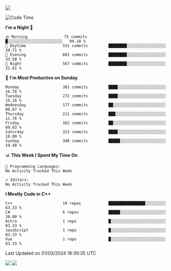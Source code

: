 ![](https://komarev.com/ghpvc/?username=lilpidgey&color=red)
<!--START_SECTION:waka-->
![Code Time](http://img.shields.io/badge/Code%20Time-1%2C491%20hrs%2018%20mins-blue)

**I'm a Night 🦉** 

```text
🌞 Morning                75 commits          █░░░░░░░░░░░░░░░░░░░░░░░░   04.18 % 
🌆 Daytime                551 commits         ████████░░░░░░░░░░░░░░░░░   30.71 % 
🌃 Evening                601 commits         ████████░░░░░░░░░░░░░░░░░   33.50 % 
🌙 Night                  567 commits         ████████░░░░░░░░░░░░░░░░░   31.61 % 
```
📅 **I'm Most Productive on Sunday** 

```text
Monday                   301 commits         ████░░░░░░░░░░░░░░░░░░░░░   16.78 % 
Tuesday                  272 commits         ████░░░░░░░░░░░░░░░░░░░░░   15.16 % 
Wednesday                177 commits         ██░░░░░░░░░░░░░░░░░░░░░░░   09.87 % 
Thursday                 211 commits         ███░░░░░░░░░░░░░░░░░░░░░░   11.76 % 
Friday                   162 commits         ██░░░░░░░░░░░░░░░░░░░░░░░   09.03 % 
Saturday                 323 commits         ████░░░░░░░░░░░░░░░░░░░░░   18.00 % 
Sunday                   348 commits         █████░░░░░░░░░░░░░░░░░░░░   19.40 % 
```


📊 **This Week I Spent My Time On** 

```text
💬 Programming Languages: 
No Activity Tracked This Week

🔥 Editors: 
No Activity Tracked This Week
```

**I Mostly Code in C++** 

```text
C++                      19 repos            ████████████████░░░░░░░░░   63.33 % 
C#                       6 repos             █████░░░░░░░░░░░░░░░░░░░░   20.00 % 
Astro                    1 repo              █░░░░░░░░░░░░░░░░░░░░░░░░   03.33 % 
JavaScript               1 repo              █░░░░░░░░░░░░░░░░░░░░░░░░   03.33 % 
Vue                      1 repo              █░░░░░░░░░░░░░░░░░░░░░░░░   03.33 % 
```




 Last Updated on 01/03/2024 18:39:35 UTC
<!--END_SECTION:waka-->
![](https://hit.yhype.me/github/profile?user_id=42968544)
![](https://komarev.com/ghpvc/?lilpidgey)
